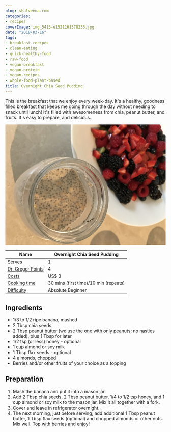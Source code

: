 ```yaml
---
blog: shalveena.com
categories:
- recipes
coverImage: img_5413-e1521161378253.jpg
date: "2018-03-16"
tags:
- breakfast-recipes
- clean-eating
- quick-healthy-food
- raw-food
- vegan-breakfast
- vegan-protein
- vegan-recipes
- whole-food-plant-based
title: Overnight Chia Seed Pudding
---
```


This is the breakfast that we enjoy every week-day. It's a healthy, goodness filled breakfast that keeps me going through the day without needing to snack until lunch! It's filled with awesomeness from chia, peanut butter, and fruits. It's easy to prepare, and delicious.

![IMG_5411](images/img_5411.jpg)

| Name | Overnight Chia Seed Pudding |
| --- | --- |
| [Serves](https://shalveena.com/serving-sizes/) | 1 |
| [Dr. Greger Points](https://shalveena.com/dr-greger-points/) | 4 |
| [Costs](https://shalveena.com/costs/) | US$ 3 |
| [Cooking time](https://shalveena.com/cooking-times/) | 30 mins (first time)/10 min (repeats) |
| [Difficulty](https://shalveena.com/difficulty-levels/) | Absolute Beginner |

## Ingredients

- 1/3 to 1/2 ripe banana, mashed
- 2 Tbsp chia seeds
- 2 Tbsp peanut butter (we use the one with only peanuts; no nasties added), plus 1 Tbsp for later
- 1/2 tsp (or less) honey - optional
- 1 cup almond or soy milk
- 1 Tbsp flax seeds - optional
- 4 almonds, chopped
- Berries and/or other fruits of your choice as a topping

## Preparation

1. Mash the banana and put it into a mason jar.
2. Add 2 Tbsp chia seeds, 2 Tbsp peanut butter, 1/4 to 1/2 tsp honey, and 1 cup almond or soy milk to the mason jar. Mix it all together with a fork.
3. Cover and leave in refrigerator overnight.
4. The next morning, just before serving, add additional 1 Tbsp peanut butter, 1 Tbsp flax seeds (optional) and chopped almonds or other nuts. Mix well. Top with berries and enjoy!
